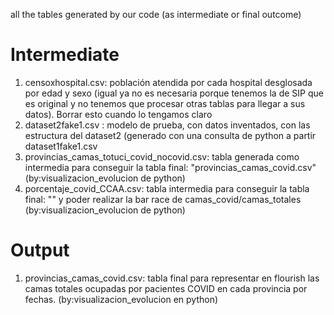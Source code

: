 all the tables generated by our code (as intermediate or final outcome)

# Intermediate
1. censoxhospital.csv: población atendida por cada hospital desglosada por edad y sexo (igual ya no es necesaria porque tenemos la de SIP que es original y no tenemos que procesar otras tablas para llegar a sus datos). Borrar esto cuando lo tengamos claro
2. dataset2fake1.csv : modelo de prueba, con datos inventados, con las estructura del dataset2 (generado con una consulta de python a partir dataset1fake1.csv
3. provincias_camas_totuci_covid_nocovid.csv: tabla generada como intermedia para conseguir la tabla final: "provincias_camas_covid.csv"  (by:visualizacion_evolucion de python)
4. porcentaje_covid_CCAA.csv: tabla intermedia para conseguir la tabla final: "" y poder realizar la bar race de camas_covid/camas_totales (by:visualizacion_evolucion de python)

# Output
1. provincias_camas_covid.csv: tabla final para representar en flourish las camas totales ocupadas por pacientes COVID en cada provincia por fechas. (by:visualizacion_evolucion en python)
